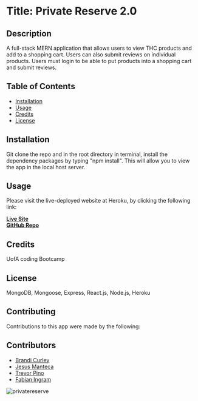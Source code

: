 
# Title: Private Reserve 2.0
    
## Description 
A full-stack MERN application that allows users to view THC products and add to a shopping cart. Users can also submit reviews on individual products. Users must login to be able to put products into a shopping cart and submit reviews. 


## Table of Contents 
* [Installation](#installation)
* [Usage](#usage)
* [Credits](#credits)
* [License](#license)

## Installation 
Git clone the repo and in the root directory in terminal, install the dependency packages by typing "npm install". This will allow you to view the app in the local host server.

## Usage 
Please visit the live-deployed website at Heroku, by clicking the following link:

  [**Live Site**](https://stormy-thicket-95921.herokuapp.com/)  
  [**GitHub Repo**](https://github.com/TPino92/private-Reserve-2.0) 
  

## Credits 
UofA coding Bootcamp

## License 
MongoDB, Mongoose, Express, React.js, Node.js, Heroku

## Contributing 
Contributions to this app were made by the following:
<br /> 

## Contributors
* [Brandi Curley](https://github.com/galacticnative)  
* [Jesus Manteca](https://github.com/jesusmanteca)  
* [Trevor Pino](https://github.com/TPino92)  
* [Fabian Ingram](https://github.com/fabianingram)

![privatereserve](https://user-images.githubusercontent.com/68198938/105250963-e21fdd00-5b37-11eb-91d1-259dffb565b2.png)

